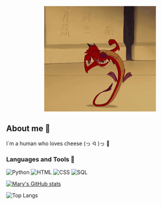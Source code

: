 <div align="center">
  <img src="https://github.com/D0mestos0/D0mestos0/blob/main/assets/mushu1-mulan.gif" alt="My Profile Picture" width="300" height=auto>
</div>

## About me 🐞
 I`m a human who loves cheese (っ ᐛ )っ 🧀

### Languages and Tools 🌹
![Python](https://img.shields.io/badge/Python_like-FFB6C1?style=for-the-badge&logo=python&logoColor=blue)
![HTML](https://img.shields.io/badge/HTML_like-FFB6C1?style=for-the-badge&logo=html5&logoColor=FF4500)
![CSS](https://img.shields.io/badge/CSS_like-FFB6C1?style=for-the-badge&logo=css&logoColor=black)
![SQL](https://img.shields.io/badge/SQL_like-FFB6C1?style=for-the-badge&logo=mysql&logoColor=00FFFF)

[![Mary's GitHub stats](https://github-readme-stats.vercel.app/api?username=d0mestos0&show_icons=true&theme=synthwave)](https://github.com/d0mestos0/github-readme-stats)

![Top Langs](https://github-readme-stats.vercel.app/api/top-langs/?username=d0mestos0&layout=compact&size_weight=0.5&count_weight=0.5)
